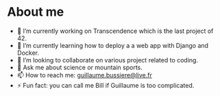 # About me

- 🔭 I’m currently working on Transcendence which is the last project of 42.
- 🌱 I’m currently learning how to deploy a a web app with Django and Docker.
- 👯 I’m looking to collaborate on various project related to coding.
- 💬 Ask me about science or mountain sports.
- 📫 How to reach me: guillaume.bussiere@live.fr
- ⚡ Fun fact: you can call me Bill if Guillaume is too complicated.
